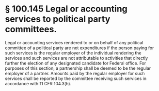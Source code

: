 # § 100.145   Legal or accounting services to political party committees.

Legal or accounting services rendered to or on behalf of any political committee of a political party are not expenditures if the person paying for such services is the regular employer of the individual rendering the services and such services are not attributable to activities that directly further the election of any designated candidate for Federal office. For purposes of this section, a partnership shall be deemed to be the regular employer of a partner. Amounts paid by the regular employer for such services shall be reported by the committee receiving such services in accordance with 11 CFR 104.3(h). 




